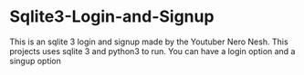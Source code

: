 # Sqlite3-Login-and-Signup
This is an sqlite 3 login and signup made by the Youtuber Nero Nesh. This projects uses sqlite 3 and python3 to run. You can have a login option and a singup option
